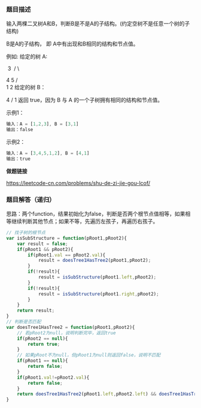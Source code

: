 ### 题目描述

输入两棵二叉树A和B，判断B是不是A的子结构。(约定空树不是任意一个树的子结构)

B是A的子结构， 即 A中有出现和B相同的结构和节点值。

例如:
给定的树 A:

​      3
​     / \

   4   5
  / \
 1   2
给定的树 B：

   4 
  /
 1
返回 true，因为 B 与 A 的一个子树拥有相同的结构和节点值。

示例1：

```js
输入：A = [1,2,3], B = [3,1]
输出：false
```

示例2：

```js
输入：A = [3,4,5,1,2], B = [4,1]
输出：true
```

**做题链接**

https://leetcode-cn.com/problems/shu-de-zi-jie-gou-lcof/

### 题目解答（递归）

思路：两个function，结果初始化为false，判断是否两个根节点值相等，如果相等继续判断其他节点；如果不等，先遍历左孩子，再遍历右孩子。

```js
// 找子树的根节点
var isSubStructure = function(pRoot1,pRoot2){
    var result = false;
    if(pRoot1 && pRoot2){
        if(pRoot1.val == pRoot2.val){
            result = doesTree1HasTree2(pRoot1,pRoot2);
        }
        if(!result){
            result = isSubStructure(pRoot1.left,pRoot2);
        }
        if(!result){
            result = isSubStructure(pRoot1.right,pRoot2);
        }
    }
    return result;
}
// 判断是否匹配
var doesTree1HasTree2 = function(pRoot1,pRoot2){
    // 若pRoot2为null，说明判断完毕，返回true
    if(pRoot2 == null){
        return true;
    }
    // 如果pRoot不为null，但pRoot1为null则返回false，说明不匹配
    if(pRoot1 == null){
        return false;
    }
    if(pRoot1.val!=pRoot2.val){
        return false;
    }
    return doesTree1HasTree2(pRoot1.left,pRoot2.left) && doesTree1HasTree2(pRoot1.right,pRoot2.right);
}
```

